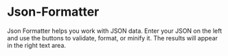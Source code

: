 # Json-Formatter
Json Formatter helps you work with JSON data. Enter your JSON on the left and use the buttons to validate, format, or minify it. The results will appear in the right text area.
